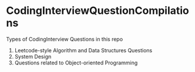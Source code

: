 # CodingInterviewQuestionCompilations

Types of CodingInterview Questions in this repo
1. Leetcode-style Algorithm and Data Structures Questions
2. System Design
3. Questions related to Object-oriented Programming
